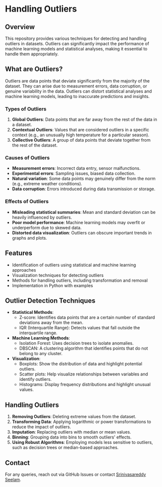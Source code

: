 # Handling Outliers

## Overview
This repository provides various techniques for detecting and handling outliers in datasets. Outliers can significantly impact the performance of machine learning models and statistical analyses, making it essential to handle them appropriately. 

## What are Outliers?
Outliers are data points that deviate significantly from the majority of the dataset. They can arise due to measurement errors, data corruption, or genuine variability in the data. Outliers can distort statistical analyses and machine learning models, leading to inaccurate predictions and insights.

### Types of Outliers
1. **Global Outliers**: Data points that are far away from the rest of the data in a dataset.
2. **Contextual Outliers**: Values that are considered outliers in a specific context (e.g., an unusually high temperature for a particular season).
3. **Collective Outliers**: A group of data points that deviate together from the rest of the dataset.

### Causes of Outliers
- **Measurement errors**: Incorrect data entry, sensor malfunctions.
- **Experimental errors**: Sampling issues, biased data collection.
- **Natural variation**: Some data points may genuinely differ from the norm (e.g., extreme weather conditions).
- **Data corruption**: Errors introduced during data transmission or storage.

### Effects of Outliers
- **Misleading statistical summaries**: Mean and standard deviation can be heavily influenced by outliers.
- **Poor model performance**: Machine learning models may overfit or underperform due to skewed data.
- **Distorted data visualization**: Outliers can obscure important trends in graphs and plots.

## Features
- Identification of outliers using statistical and machine learning approaches
- Visualization techniques for detecting outliers
- Methods for handling outliers, including transformation and removal
- Implementation in Python with examples

## Outlier Detection Techniques
- **Statistical Methods**: 
  - Z-score: Identifies data points that are a certain number of standard deviations away from the mean.
  - IQR (Interquartile Range): Detects values that fall outside the interquartile range.
- **Machine Learning Methods**:
  - Isolation Forest: Uses decision trees to isolate anomalies.
  - DBSCAN: A clustering algorithm that identifies points that do not belong to any cluster.
- **Visualization**:
  - Boxplots: Show the distribution of data and highlight potential outliers.
  - Scatter plots: Help visualize relationships between variables and identify outliers.
  - Histograms: Display frequency distributions and highlight unusual values.

## Handling Outliers
1. **Removing Outliers**: Deleting extreme values from the dataset.
2. **Transforming Data**: Applying logarithmic or power transformations to reduce the impact of outliers.
3. **Imputation**: Replacing outliers with median or mean values.
4. **Binning**: Grouping data into bins to smooth outliers' effects.
5. **Using Robust Algorithms**: Employing models less sensitive to outliers, such as decision trees or median-based approaches.


## Contact
For any queries, reach out via GitHub Issues or contact [Srinivasareddy Seelam](https://github.com/Srinivasareddyseelam).

